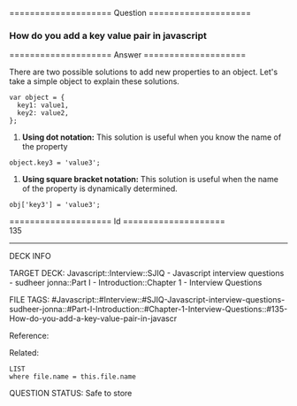 ==================== Question ====================  

### How do you add a key value pair in javascript  

==================== Answer ====================  

There are two possible solutions to add new properties to an object. Let's take a simple object to explain these solutions.

<!-- codeblock-start -->
<pre><code class="hljs language-javascript"><span class="hljs-keyword">var</span> object = {
  <span class="hljs-attr">key1</span>: value1,
  <span class="hljs-attr">key2</span>: value2,
};
</code></pre>
<!-- codeblock-end -->

1. **Using dot notation:** This solution is useful when you know the name of the property

<!-- codeblock-start -->
<pre><code class="hljs language-javascript">object.<span class="hljs-property">key3</span> = <span class="hljs-string">'value3'</span>;
</code></pre>
<!-- codeblock-end -->

1. **Using square bracket notation:** This solution is useful when the name of the property is dynamically determined.

<!-- codeblock-start -->
<pre><code class="hljs language-javascript">obj[<span class="hljs-string">'key3'</span>] = <span class="hljs-string">'value3'</span>;
</code></pre>
<!-- codeblock-end -->

==================== Id ====================  
135

---

DECK INFO

TARGET DECK: Javascript::Interview::SJIQ - Javascript interview questions - sudheer jonna::Part I - Introduction::Chapter 1 - Interview Questions

FILE TAGS: #Javascript::#Interview::#SJIQ-Javascript-interview-questions-sudheer-jonna::#Part-I-Introduction::#Chapter-1-Interview-Questions::#135-How-do-you-add-a-key-value-pair-in-javascr

Reference:

Related:

```dataview
LIST
where file.name = this.file.name
```

QUESTION STATUS: Safe to store
